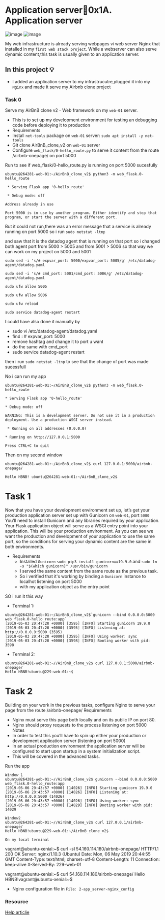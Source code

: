 # Application server:page_with_curl:0x1A. Application server

![image](https://github.com/arkoaikins/alx-system_engineering-devops/assets/110135034/55a1592e-9ee9-4030-b198-8912d46fdc0b)
![image](https://github.com/arkoaikins/alx-system_engineering-devops/assets/110135034/aa596d19-28af-42ed-ad5b-6ad438a52580)

My web infrastructure is already serving webpages vi web server Nginx that installed in my `first web stack project`.
While a webserver can also serve dynamic content,this task is usually given  to an application server.

## In this project :bulb:
- I added an application server to my infrastrucutre,plugged it into my `Nginx` and made it serve my Airbnb clone project

### Task 0
Serve my AirBnB clone v2 - Web framework on my `web-01` server.
- This is to set up my development environment for testing an debugging code before deploying it to production
- Requirements
 - Install `net-tools` package on `web-01` server: `sudo apt install -y net-tools`
 - Git clone AirBnB_clone_v2 on `web-01` server
 - Configure `web_flask/0-hello_route.py` to serve it content from the route /airbnb-onepage/ on port 5000

Run to see if web_flask/0-hello_route.py is running  on port 5000 sucesfully

```
ubuntu@264281-web-01:~/AirBnB_clone_v2$ python3 -m web_flask.0-hello_route
 
 * Serving Flask app '0-hello_route'
 
 * Debug mode: off

Address already in use

Port 5000 is in use by another program. Either identify and stop that program, or start the server with a different port.
```

But it could not run,there was an error message that a service is already running on port 5000
so i run
`sudo netstat -ltnp`

and saw that it is the datadog agent that is running on that port
so i changed  both agent port from 5000 > 5005 and from 5001 > 5006
so that way we can work on my  project on 5000 and 5001

`sudo sed -i 's/# expvar_port: 5000/expvar_port: 5005/g' /etc/datadog-agent/datadog.yaml`

`sudo sed -i 's/# cmd_port: 5001/cmd_port: 5006/g' /etc/datadog-agent/datadog.yaml`

`sudo ufw allow 5005`

`sudo ufw allow 5006`

`sudo ufw reload`

`sudo service datadog-agent restart`

I could have also done it manually by

- sudo vi /etc/datadog-agent/datadog.yaml
- find : # expvar_port: 5000
- remove hashtag and change it to port u want
- do the same with cmd_port
- sudo service datadog-agent restart

then i run `sudo netstat -ltnp` to see that the change of port was made sucessfull

No i can run my app

`ubuntu@264281-web-01:~/AirBnB_clone_v2$ python3 -m web_flask.0-hello_route`

`* Serving Flask app '0-hello_route'`

`* Debug mode: off`

`WARNING: This is a development server. Do not use it in a production deployment. Use a production WSGI server instead.`

` * Running on all addresses (0.0.0.0)`

`* Running on http://127.0.0.1:5000`

`Press CTRL+C to quit`

Then on my second window 

`ubuntu@264281-web-01:~/AirBnB_clone_v2$ curl 127.0.0.1:5000/airbnb-onepage/`

`Hello HBNB! ubuntu@264281-web-01:~/AirBnB_clone_v2$`

# Task 1
Now that you have your development environment set up, 
let’s get your production application server set up with Gunicorn on `web-01`, port `5000`
You’ll need to install Gunicorn and any libraries required by your application.
Your Flask application object will serve as a WSGI entry point into your application.
This will be your production environment. As you can see we want the production and development
of your application to use the same port, so the conditions for serving your dynamic content are the same in both environments.
- Requirements
  - Installed `Gunicorn`  `sudo pip3 install gunicorn==19.9.0`  and `sudo ln -s "$(which gunicorn)" /usr/bin/gunicorn`
  - I served the same content from the same route as the previous task.
  - So i verified that it's working by binding a `Gunicorn` instance to localhot listening on port 5000
  - with my application object as the entry point

SO i run it this way

- Terminal 1:
```
ubuntu@264281-web-01:~/AirBnB_clone_v2$`gunicorn --bind 0.0.0.0:5000 web_flask.0-hello_route:app`
[2019-05-03 20:47:20 +0000] [3595] [INFO] Starting gunicorn 19.9.0
[2019-05-03 20:47:20 +0000] [3595] [INFO] Listening at: http://0.0.0.0:5000 (3595)
[2019-05-03 20:47:20 +0000] [3595] [INFO] Using worker: sync
[2019-05-03 20:47:20 +0000] [3598] [INFO] Booting worker with pid: 3598
```

- Terminal 2:
```
ubuntu@264281-web-01:~//AirBnB_clone_v2$ curl 127.0.0.1:5000/airbnb-onepage/
Hello HBNB!ubuntu@229-web-01:~$
```

# Task 2
Building on your work in the previous tasks, configure Nginx to serve your page from the route /airbnb-onepage/
Requirements
- Nginx must serve this page both locally and on its public IP on port 80.
- Nginx should proxy requests to the process listening on port 5000
Notes
- In order to test this you’ll have to spin up either your production or development application server (listening on port 5000)
- In an actual production environment the application server will be configured to start upon startup in a system initialization script.
 - This will be covered in the advanced tasks.

Run the app
```
Window 1
ubuntu@264281-web-01:~//AirBnB_clone_v2$ gunicorn --bind 0.0.0.0:5000 web_flask.0-hello_route:app
[2019-05-06 20:43:57 +0000] [14026] [INFO] Starting gunicorn 19.9.0
[2019-05-06 20:43:57 +0000] [14026] [INFO] Listening at: http://0.0.0.0:5000 (14026)
[2019-05-06 20:43:57 +0000] [14026] [INFO] Using worker: sync
[2019-05-06 20:43:57 +0000] [14029] [INFO] Booting worker with pid: 14029
```

```
Window2
ubuntu@264281-web-01:~//AirBnB_clone_v2$ curl 127.0.0.1/airbnb-onepage/
Hello HBNB!ubuntu@229-web-01:~/AirBnB_clone_v2$
```

```
On my local terminal
```
vagrant@ubuntu-xenial:~$ curl -sI 54.160.114.180/airbnb-onepage/
HTTP/1.1 200 OK
Server: nginx/1.10.3 (Ubuntu)
Date: Mon, 06 May 2019 20:44:55 GMT
Content-Type: text/html; charset=utf-8
Content-Length: 11
Connection: keep-alive
X-Served-By: 229-web-01

vagrant@ubuntu-xenial:~$ curl 54.160.114.180/airbnb-onepage/
Hello HBNB!vagrant@ubuntu-xenial:~$
- Nginx configuration file in `File: 2-app_server-nginx_config`










### Resource
[Help articlie](https://shazaali.substack.com/p/0x1a-application-server-part-1)
